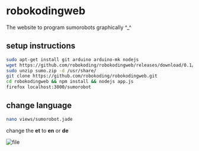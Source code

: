 # robokodingweb

The website to program sumorobots graphically ^_^

## setup instructions

```bash
sudo apt-get install git arduino arduino-mk nodejs
wget https://github.com/robokoding/robokodingweb/releases/download/0.1/sumo.zip
sudo unzip sumo.zip -d /usr/share/
git clone https://github.com/robokoding/robokodingweb.git
cd robokodingweb && npm install && nodejs app.js
firefox localhost:3000/sumorobot
```

## change language

```bash
nano views/sumorobot.jade
```

change the **et** to **en** or **de**

![file](https://lh3.googleusercontent.com/Fbv_wKOmPOb4aQ4rE4B38DPfJ_XSuW_W3RIYm-XhDsJ6=w1092-h338-no)
